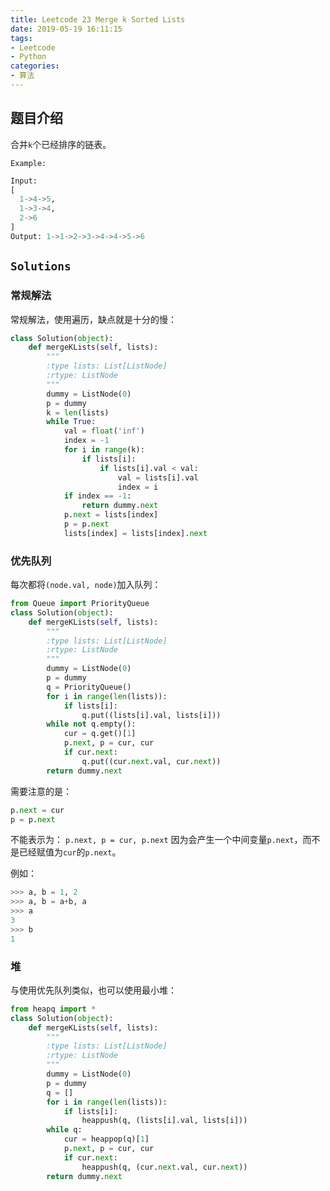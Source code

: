 ```yaml
---
title: Leetcode 23 Merge k Sorted Lists
date: 2019-05-19 16:11:15
tags:
- Leetcode
- Python
categories:
- 算法
---
```


## 题目介绍

合并`k`个已经排序的链表。

<!-- more -->

`Example:`

```python 
Input:
[
  1->4->5,
  1->3->4,
  2->6
]
Output: 1->1->2->3->4->4->5->6
```

## `Solutions`

### 常规解法

常规解法，使用遍历，缺点就是十分的慢：

```python 
class Solution(object):
    def mergeKLists(self, lists):
        """
        :type lists: List[ListNode]
        :rtype: ListNode
        """
        dummy = ListNode(0)
        p = dummy
        k = len(lists)
        while True:
            val = float('inf')
            index = -1
            for i in range(k):
                if lists[i]:
                    if lists[i].val < val:
                        val = lists[i].val
                        index = i
            if index == -1:
                return dummy.next
            p.next = lists[index]
            p = p.next
            lists[index] = lists[index].next
```

### 优先队列

每次都将`(node.val, node)`加入队列：

```python 
from Queue import PriorityQueue
class Solution(object):
    def mergeKLists(self, lists):
        """
        :type lists: List[ListNode]
        :rtype: ListNode
        """
        dummy = ListNode(0)
        p = dummy
        q = PriorityQueue()
        for i in range(len(lists)):
            if lists[i]:
                q.put((lists[i].val, lists[i]))
        while not q.empty():
            cur = q.get()[1]
            p.next, p = cur, cur
            if cur.next:
                q.put((cur.next.val, cur.next))
        return dummy.next
```

需要注意的是：

```python 
p.next = cur
p = p.next
```

不能表示为：
`p.next, p = cur, p.next`
因为会产生一个中间变量`p.next`，而不是已经赋值为`cur`的`p.next`。

例如：

```python 
>>> a, b = 1, 2
>>> a, b = a+b, a
>>> a
3
>>> b
1
```

### 堆

与使用优先队列类似，也可以使用最小堆：

```python 
from heapq import *
class Solution(object):
    def mergeKLists(self, lists):
        """
        :type lists: List[ListNode]
        :rtype: ListNode
        """
        dummy = ListNode(0)
        p = dummy
        q = []
        for i in range(len(lists)):
            if lists[i]:
                heappush(q, (lists[i].val, lists[i]))
        while q:
            cur = heappop(q)[1]
            p.next, p = cur, cur
            if cur.next:
                heappush(q, (cur.next.val, cur.next))
        return dummy.next
```

